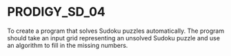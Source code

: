 # PRODIGY_SD_04
To create a program that solves Sudoku puzzles automatically. The program should take an input grid representing an unsolved Sudoku puzzle and use an algorithm to fill in the missing numbers.
